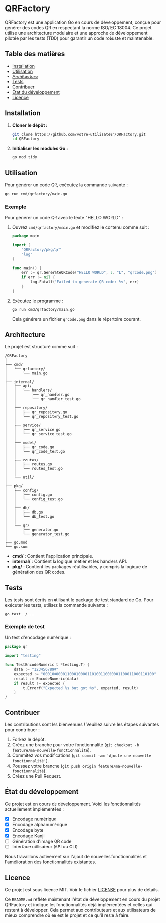 # QRFactory

QRFactory est une application Go en cours de développement, conçue pour générer des codes QR en respectant la norme ISO/IEC 18004. Ce projet utilise une architecture modulaire et une approche de développement pilotée par les tests (TDD) pour garantir un code robuste et maintenable.

## Table des matières

- [Installation](#installation)
- [Utilisation](#utilisation)
- [Architecture](#architecture)
- [Tests](#tests)
- [Contribuer](#contribuer)
- [État du développement](#état-du-développement)
- [Licence](#licence)

## Installation

1. **Cloner le dépôt :**

   ```sh
   git clone https://github.com/votre-utilisateur/QRFactory.git
   cd QRFactory
   ```

2. **Initialiser les modules Go :**

   ```sh
   go mod tidy
   ```

## Utilisation

Pour générer un code QR, exécutez la commande suivante :

```sh
go run cmd/qrfactory/main.go
```

### Exemple

Pour générer un code QR avec le texte "HELLO WORLD" :

1. Ouvrez `cmd/qrfactory/main.go` et modifiez le contenu comme suit :

    ```go
    package main

    import (
        "QRFactory/pkg/qr"
        "log"
    )

    func main() {
        err := qr.GenerateQRCode("HELLO WORLD", 1, "L", "qrcode.png")
        if err != nil {
            log.Fatalf("Failed to generate QR code: %v", err)
        }
    }
    ```

2. Exécutez le programme :

    ```sh
    go run cmd/qrfactory/main.go
    ```

    Cela générera un fichier `qrcode.png` dans le répertoire courant.

## Architecture

Le projet est structuré comme suit :

```
/QRFactory
│
├── cmd/
│   └── qrfactory/
│       └── main.go
│
├── internal/
│   ├── api/
│   │   └── handlers/
│   │       ├── qr_handler.go
│   │       └── qr_handler_test.go
│   │
│   ├── repository/
│   │   ├── qr_repository.go
│   │   └── qr_repository_test.go
│   │
│   ├── service/
│   │   ├── qr_service.go
│   │   └── qr_service_test.go
│   │
│   ├── model/
│   │   ├── qr_code.go
│   │   └── qr_code_test.go
│   │
│   ├── routes/
│   │   ├── routes.go
│   │   └── routes_test.go
│   │
│   └── util/
│
├── pkg/
│   ├── config/
│   │   ├── config.go
│   │   └── config_test.go
│   │
│   ├── db/
│   │   ├── db.go
│   │   └── db_test.go
│   │
│   └── qr/
│       ├── generator.go
│       └── generator_test.go
│
├── go.mod
└── go.sum
```

- **cmd/** : Contient l'application principale.
- **internal/** : Contient la logique métier et les handlers API.
- **pkg/** : Contient les packages réutilisables, y compris la logique de génération des QR codes.

## Tests

Les tests sont écrits en utilisant le package de test standard de Go. Pour exécuter les tests, utilisez la commande suivante :

```sh
go test ./...
```

### Exemple de test

Un test d'encodage numérique :

```go
package qr

import "testing"

func TestEncodeNumeric(t *testing.T) {
    data := "1234567890"
    expected := "00010000001100010000110100110000001100011000110100"
    result := EncodeNumeric(data)
    if result != expected {
        t.Errorf("Expected %s but got %s", expected, result)
    }
}
```

## Contribuer

Les contributions sont les bienvenues ! Veuillez suivre les étapes suivantes pour contribuer :

1. Forkez le dépôt.
2. Créez une branche pour votre fonctionnalité (`git checkout -b feature/ma-nouvelle-fonctionnalité`).
3. Commitez vos modifications (`git commit -am 'Ajoute une nouvelle fonctionnalité'`).
4. Poussez votre branche (`git push origin feature/ma-nouvelle-fonctionnalité`).
5. Créez une Pull Request.

## État du développement

Ce projet est en cours de développement. Voici les fonctionnalités actuellement implémentées :

- [x] Encodage numérique
- [x] Encodage alphanumérique
- [x] Encodage byte
- [x] Encodage Kanji
- [ ] Génération d'image QR code
- [ ] Interface utilisateur (API ou CLI)

Nous travaillons activement sur l'ajout de nouvelles fonctionnalités et l'amélioration des fonctionnalités existantes.

## Licence

Ce projet est sous licence MIT. Voir le fichier [LICENSE](LICENSE) pour plus de détails.

Ce `README.md` reflète maintenant l'état de développement en cours du projet QRFactory et indique les fonctionnalités déjà implémentées et celles qui restent à développer.
Cela permet aux contributeurs et aux utilisateurs de mieux comprendre où en est le projet et ce qu'il reste à faire.
